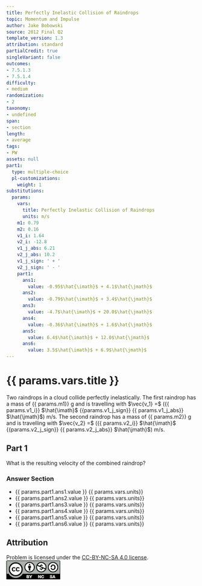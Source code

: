 ```yaml
---
title: Perfectly Inelastic Collision of Raindrops
topic: Momentum and Impulse
author: Jake Bobowski
source: 2012 Final Q2
template_version: 1.3
attribution: standard
partialCredit: true
singleVariant: false
outcomes:
- 7.5.1.3
- 7.5.1.4
difficulty:
- medium
randomization:
- 2
taxonomy:
- undefined
span:
- section
length:
- average
tags:
- PW
assets: null
part1:
  type: multiple-choice
  pl-customizations:
    weight: 1
substitutions:
  params:
    vars:
      title: Perfectly Inelastic Collision of Raindrops
      units: m/s
    m1: 0.79
    m2: 0.16
    v1_i: 1.64
    v2_i: -12.8
    v1_j_abs: 6.21
    v2_j_abs: 10.2
    v1_j_sign: ' + '
    v2_j_sign: ' - '
    part1:
      ans1:
        value: -0.95$\hat{\imath}$ + 4.1$\hat{\jmath}$
      ans2:
        value: -0.79$\hat{\imath}$ + 3.4$\hat{\jmath}$
      ans3:
        value: -4.7$\hat{\imath}$ + 20.0$\hat{\jmath}$
      ans4:
        value: -0.36$\hat{\imath}$ + 1.6$\hat{\jmath}$
      ans5:
        value: 6.4$\hat{\imath}$ + 12.0$\hat{\jmath}$
      ans6:
        value: 3.5$\hat{\imath}$ + 6.9$\hat{\jmath}$
---
```

# {{ params.vars.title }}
Two raindrops in a cloud collide perfectly inelastically. The first raindrop has a mass of {{ params.m1}} g and is travelling with $\vec{v_1} =$ ({{ params.v1_i}} $\hat{\imath}$ {{params.v1_j_sign}} {{ params.v1_j_abs}} $\hat{\jmath}$) m/s.
The second raindrop has a mass of {{ params.m2}} g and is travelling with $\vec{v_2} =$ ({{ params.v2_i}} $\hat{\imath}$ {{params.v2_j_sign}} {{ params.v2_j_abs}} $\hat{\jmath}$) m/s.

## Part 1

What is the resulting velocity of the combined raindrop?

### Answer Section

- {{ params.part1.ans1.value }} {{ params.vars.units}}
- {{ params.part1.ans2.value }} {{ params.vars.units}}
- {{ params.part1.ans3.value }} {{ params.vars.units}}
- {{ params.part1.ans4.value }} {{ params.vars.units}}
- {{ params.part1.ans5.value }} {{ params.vars.units}}
- {{ params.part1.ans6.value }} {{ params.vars.units}}

## Attribution

Problem is licensed under the [CC-BY-NC-SA 4.0 license](https://creativecommons.org/licenses/by-nc-sa/4.0/).<br> ![The Creative Commons 4.0 license requiring attribution-BY, non-commercial-NC, and share-alike-SA license.](https://raw.githubusercontent.com/firasm/bits/master/by-nc-sa.png)